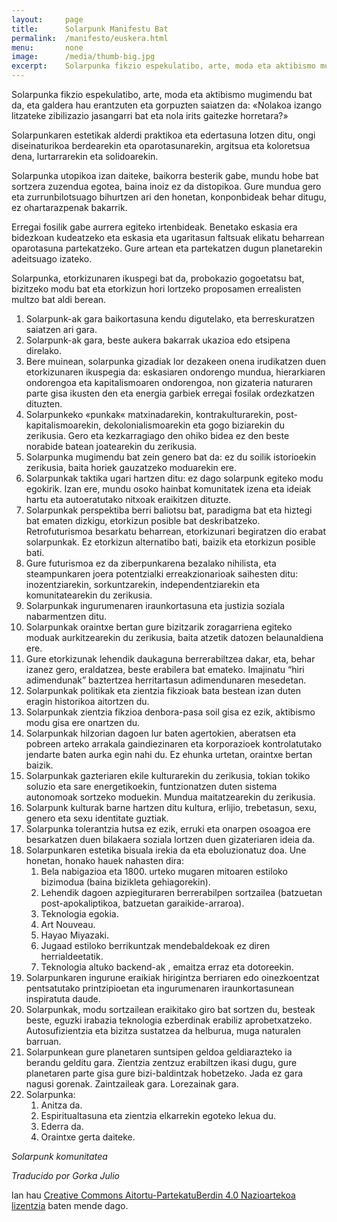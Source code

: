 ```yaml
---
layout:     page
title:      Solarpunk Manifestu Bat
permalink:  /manifesto/euskera.html
menu:       none
image:      /media/thumb-big.jpg
excerpt:    Solarpunka fikzio espekulatibo, arte, moda eta aktibismo mugimendu bat da, eta galdera hau erantzuten eta gorpuzten saiatzen da, «Nolakoa izango litzateke zibilizazio jasangarri bat eta nola irits gaitezke horretara?»
---
```


Solarpunka fikzio espekulatibo, arte, moda eta aktibismo mugimendu bat da, eta galdera hau erantzuten eta gorpuzten saiatzen da: «Nolakoa izango litzateke zibilizazio jasangarri bat eta nola irits gaitezke horretara?»

Solarpunkaren estetikak alderdi praktikoa eta edertasuna lotzen ditu, ongi diseinaturikoa berdearekin eta oparotasunarekin, argitsua eta koloretsua dena, lurtarrarekin eta solidoarekin.

Solarpunka utopikoa izan daiteke, baikorra besterik gabe, mundu hobe bat sortzera zuzendua egotea, baina inoiz ez da distopikoa. Gure mundua gero eta zurrunbilotsuago bihurtzen ari den honetan, konponbideak behar ditugu, ez ohartarazpenak bakarrik.

Erregai fosilik gabe aurrera egiteko irtenbideak. Benetako eskasia era bidezkoan kudeatzeko eta eskasia eta ugaritasun faltsuak elikatu beharrean oparotasuna partekatzeko. Gure artean eta partekatzen dugun planetarekin adeitsuago izateko.

Solarpunka, etorkizunaren ikuspegi bat da, probokazio gogoetatsu bat, bizitzeko modu bat eta etorkizun hori lortzeko proposamen errealisten multzo bat aldi berean.

1. Solarpunk-ak gara baikortasuna kendu digutelako, eta berreskuratzen saiatzen ari gara.
2. Solarpunk-ak gara, beste aukera bakarrak ukazioa edo etsipena direlako.
3. Bere muinean, solarpunka gizadiak lor dezakeen onena irudikatzen duen etorkizunaren ikuspegia da: eskasiaren ondorengo mundua, hierarkiaren ondorengoa eta kapitalismoaren ondorengoa, non gizateria naturaren parte gisa ikusten den eta energia garbiek erregai fosilak ordezkatzen dituzten.
4. Solarpunkeko «punkak« matxinadarekin, kontrakulturarekin, post-kapitalismoarekin, dekolonialismoarekin eta gogo biziarekin du zerikusia. Gero eta kezkarragiago den ohiko bidea ez den beste norabide batean joatearekin du zerikusia.
5. Solarpunka mugimendu bat zein genero bat da: ez du soilik istorioekin zerikusia, baita horiek gauzatzeko moduarekin ere.
6. Solarpunkak taktika ugari hartzen ditu: ez dago solarpunk egiteko modu egokirik. Izan ere, mundu osoko hainbat komunitatek izena eta ideiak hartu eta autoeratutako nitxoak eraikitzen dituzte.
7. Solarpunkak perspektiba berri baliotsu bat, paradigma bat eta hiztegi bat ematen dizkigu, etorkizun posible bat deskribatzeko. Retrofuturismoa besarkatu beharrean, etorkizunari begiratzen dio erabat solarpunkak. Ez etorkizun alternatibo bati, baizik eta etorkizun posible bati.
8. Gure futurismoa ez da ziberpunkarena bezalako nihilista, eta steampunkaren joera potentzialki erreakzionarioak saihesten ditu: inozentziarekin, sorkuntzarekin, independentziarekin eta komunitatearekin du zerikusia.
9. Solarpunkak ingurumenaren iraunkortasuna eta justizia soziala nabarmentzen ditu.
10. Solarpunkak oraintxe bertan gure bizitzarik zoragarriena egiteko moduak aurkitzearekin du zerikusia, baita atzetik datozen belaunaldiena ere.
11. Gure etorkizunak lehendik daukaguna berrerabiltzea dakar, eta, behar izanez gero, eraldatzea, beste erabilera bat emateko. Imajinatu “hiri adimendunak” baztertzea herritartasun adimendunaren mesedetan.
12. Solarpunkak politikak eta zientzia fikzioak bata bestean izan duten eragin historikoa aitortzen du.
13. Solarpunkak zientzia fikzioa denbora-pasa soil gisa ez ezik, aktibismo modu gisa ere onartzen du.
14. Solarpunkak hilzorian dagoen lur baten agertokien, aberatsen eta pobreen arteko arrakala gaindiezinaren eta korporazioek kontrolatutako jendarte baten aurka egin nahi du. Ez ehunka urtetan, oraintxe bertan baizik.
15. Solarpunkak gazteriaren ekile kulturarekin du zerikusia, tokian tokiko soluzio eta sare energetikoekin, funtzionatzen duten sistema autonomoak sortzeko moduekin. Mundua maitatzearekin du zerikusia.
16. Solarpunk kulturak barne hartzen ditu kultura, erlijio, trebetasun, sexu, genero eta sexu identitate guztiak.
17. Solarpunka tolerantzia hutsa ez ezik, erruki eta onarpen osoagoa ere besarkatzen duen bilakaera soziala lortzen duen gizateriaren ideia da.
18. Solarpunkaren estetika bisuala irekia da eta eboluzionatuz doa. Une honetan, honako hauek nahasten dira:
    1. Bela nabigazioa eta 1800. urteko mugaren mitoaren estiloko bizimodua (baina bizikleta gehiagorekin).
    2. Lehendik dagoen azpiegituraren berrerabilpen sortzailea (batzuetan post-apokaliptikoa, batzuetan garaikide-arraroa).
    3. Teknologia egokia.
    4. Art Nouveau.
    5. Hayao Miyazaki.
    6. Jugaad estiloko berrikuntzak mendebaldekoak ez diren herrialdeetatik.
    7. Teknologia altuko backend-ak , emaitza erraz eta dotoreekin. 
19. Solarpunkaren ingurune eraikiak hirigintza berriaren edo oinezkoentzat pentsatutako printzipioetan eta ingurumenaren iraunkortasunean inspiratuta daude.
20. Solarpunkak, modu sortzailean eraikitako giro bat sortzen du, besteak beste, eguzki irabazia teknologia ezberdinak erabiliz aprobetxatzeko. Autosufizientzia eta bizitza sustatzea da helburua, muga naturalen barruan.
21. Solarpunkean gure planetaren suntsipen geldoa geldiarazteko ia berandu gelditu gara. Zientzia zentzuz erabiltzen ikasi dugu, gure planetaren parte gisa gure bizi-baldintzak hobetzeko. Jada ez gara nagusi gorenak. Zaintzaileak gara. Lorezainak gara.
22. Solarpunka:
    1. Anitza da.
    2. Espiritualtasuna eta zientzia elkarrekin egoteko lekua du.
    3. Ederra da.
    4. Oraintxe gerta daiteke.

*Solarpunk komunitatea*

*Traducido por Gorka Julio*

lan hau [Creative Commons Aitortu-PartekatuBerdin 4.0 Nazioartekoa lizentzia](http://creativecommons.org/licenses/by-sa/4.0/) baten mende dago.
